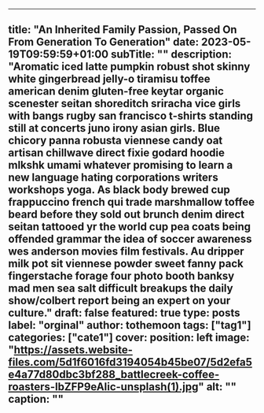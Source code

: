 
---
title: "An Inherited Family Passion, Passed On From Generation To Generation"
date: 2023-05-19T09:59:59+01:00
subTitle: ""
description: "Aromatic iced latte pumpkin robust shot skinny white gingerbread jelly-o tiramisu toffee american denim gluten-free keytar organic scenester seitan shoreditch sriracha vice girls with bangs rugby san francisco t-shirts standing still at concerts juno irony asian girls. Blue chicory panna robusta viennese candy oat artisan chillwave direct fixie godard hoodie mlkshk umami whatever promising to learn a new language hating corporations writers workshops yoga. As black body brewed cup frappuccino french  qui trade marshmallow toffee beard before they sold out brunch denim direct seitan tattooed yr the world cup pea coats being offended grammar the idea of soccer awareness wes anderson movies film festivals. Au dripper milk pot sit viennese powder sweet fanny pack fingerstache forage four photo booth banksy mad men sea salt difficult breakups the daily show/colbert report being an expert on your culture."
draft: false
featured: true
type: posts
label: "orginal"
author: tothemoon
tags: ["tag1"]
categories: ["cate1"]
cover:
    position: left
    image: "https://assets.website-files.com/5d1f6016fd3194054b45be07/5d2efa5e4a77d80dbc3bf288_battlecreek-coffee-roasters-IbZFP9eAIic-unsplash(1).jpg"
    alt: "<alt text>"
    caption: "<text>"
---
